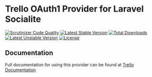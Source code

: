 # Trello OAuth1 Provider for Laravel Socialite

[![Scrutinizer Code Quality](https://img.shields.io/scrutinizer/g/SocialiteProviders/Trello.svg?style=flat-square)](https://scrutinizer-ci.com/g/SocialiteProviders/Trello/?branch=master)
[![Latest Stable Version](https://img.shields.io/packagist/v/socialiteproviders/trello.svg?style=flat-square)](https://packagist.org/packages/socialiteproviders/trello)
[![Total Downloads](https://img.shields.io/packagist/dt/socialiteproviders/trello.svg?style=flat-square)](https://packagist.org/packages/socialiteproviders/trello)
[![Latest Unstable Version](https://img.shields.io/packagist/vpre/socialiteproviders/trello.svg?style=flat-square)](https://packagist.org/packages/socialiteproviders/trello)
[![License](https://img.shields.io/packagist/l/socialiteproviders/trello.svg?style=flat-square)](https://packagist.org/packages/socialiteproviders/trello)

## Documentation

Full documentation for using this provider can be found at [Trello Documentation](http://socialiteproviders.github.io/providers/trello/)
